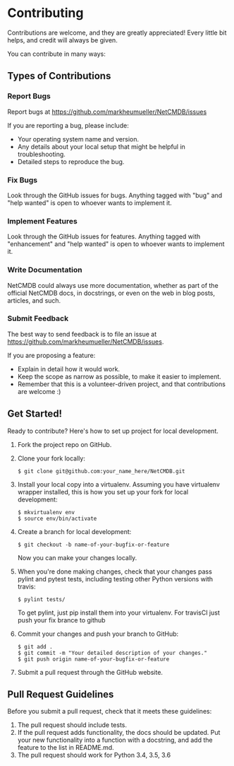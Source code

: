 # Contributing

Contributions are welcome, and they are greatly appreciated! Every
little bit helps, and credit will always be given.

You can contribute in many ways:

## Types of Contributions
### Report Bugs

Report bugs at <https://github.com/markheumueller/NetCMDB/issues>

If you are reporting a bug, please include:

-   Your operating system name and version.
-   Any details about your local setup that might be helpful in
    troubleshooting.
-   Detailed steps to reproduce the bug.

### Fix Bugs

Look through the GitHub issues for bugs. Anything tagged with \"bug\"
and \"help wanted\" is open to whoever wants to implement it.

### Implement Features

Look through the GitHub issues for features. Anything tagged with
\"enhancement\" and \"help wanted\" is open to whoever wants to
implement it.

### Write Documentation

NetCMDB could always use more documentation, whether as part of the
official NetCMDB docs, in docstrings, or even on the web in blog posts,
articles, and such.

### Submit Feedback

The best way to send feedback is to file an issue at
<https://github.com/markheumueller/NetCMDB/issues>.

If you are proposing a feature:

-   Explain in detail how it would work.
-   Keep the scope as narrow as possible, to make it easier to
    implement.
-   Remember that this is a volunteer-driven project, and that
    contributions are welcome :)

Get Started!
------------

Ready to contribute? Here\'s how to set up project for local
development.

1.  Fork the project repo on GitHub.
2.  Clone your fork locally:

        $ git clone git@github.com:your_name_here/NetCMDB.git

3.  Install your local copy into a virtualenv. Assuming you have
    virtualenv wrapper installed, this is how you set up your fork for
    local development:

        $ mkvirtualenv env
        $ source env/bin/activate

4.  Create a branch for local development:

        $ git checkout -b name-of-your-bugfix-or-feature

    Now you can make your changes locally.

5.  When you\'re done making changes, check that your changes pass
    pylint and pytest tests, including testing other Python versions with
    travis:

        $ pylint tests/

    To get pylint, just pip install them into your virtualenv.
    For travisCI just push your fix brance to github

6.  Commit your changes and push your branch to GitHub:

        $ git add .
        $ git commit -m "Your detailed description of your changes."
        $ git push origin name-of-your-bugfix-or-feature

7.  Submit a pull request through the GitHub website.

Pull Request Guidelines
-----------------------

Before you submit a pull request, check that it meets these guidelines:

1.  The pull request should include tests.
2.  If the pull request adds functionality, the docs should be updated.
    Put your new functionality into a function with a docstring, and add
    the feature to the list in README.md.
3.  The pull request should work for Python 3.4, 3.5, 3.6
